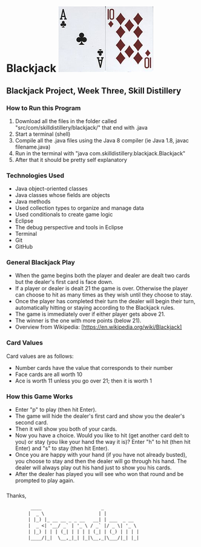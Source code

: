 # Blackjack ![Blackjack](250px-BlackJack6.png) #

## Blackjack Project, Week Three, Skill Distillery ##

### How to Run this Program ###

1. Download all the files in the folder called "src/com/skilldistillery/blackjack/" that end with .java
2. Start a terminal (shell)
3. Compile all the .java files using the Java 8 compiler (ie Java 1.8, javac filename.java)
4. Run in the terminal with "java com.skilldistillery.blackjack.Blackjack"
5. After that it should be pretty self explanatory

### Technologies Used ###

* Java object-oriented classes
* Java classes whose fields are objects
* Java methods
* Used collection types to organize and manage data
* Used conditionals to create game logic
* Eclipse
* The debug perspective and tools in Eclipse
* Terminal
* Git
* GitHub

### General Blackjack Play ###

* When the game begins both the player and dealer are dealt two cards but the dealer's first card is face down.
* If a player or dealer is dealt 21 the game is over. Otherwise the player can choose to hit as many times as they wish until they choose to stay.
* Once the player has completed their turn the dealer will begin their turn, automatically hitting or staying according to the Blackjack rules.
* The game is immediately over if either player gets above 21.
* The winner is the one with more points (below 21).
* Overview from Wikipedia: [https://en.wikipedia.org/wiki/Blackjack]

### Card Values ###

Card values are as follows:
* Number cards have the value that corresponds to their number
* Face cards are all worth 10
* Ace is worth 11 unless you go over 21; then it is worth 1

### How this Game Works ###

* Enter "p" to play (then hit Enter).
* The game will hide the dealer's first card and show you the dealer's second card.
* Then it will show you both of your cards.
* Now you have a choice. Would you like to hit (get another card delt to you) or stay (you like your hand the way it is)? Enter "h" to hit (then hit Enter) and "s" to stay (then hit Enter).
* Once you are happy with your hand (if you have not already busted), you choose to stay and then the dealer will go through his hand. The dealer will always play out his hand just to show you his cards.
* After the dealer has played you will see who won that round and be prompted to play again.


###  




<!--- 
How to run. - Done
What it does. - 
List the technologies you used.
Explain how it went for me.
 --->

Thanks,





             ____                      _             
            |  _ \                    | |            
            | |_) |_ __ __ _ _ __   __| | ___  _ __  
            |  _ <| '__/ _` | '_ \ / _` |/ _ \| '_ \ 
            | |_) | | | (_| | | | | (_| | (_) | | | |
            |____/|_|  \__,_|_| |_|\__,_|\___/|_| |_|
                                                     
                                                     

